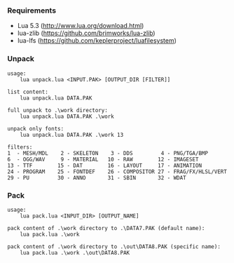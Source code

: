 ### Requirements ###

* Lua 5.3 (http://www.lua.org/download.html)
* lua-zlib (https://github.com/brimworks/lua-zlib)
* lua-lfs (https://github.com/keplerproject/luafilesystem)

### Unpack ###
````
usage:
    lua unpack.lua <INPUT.PAK> [OUTPUT_DIR [FILTER]]

list content:
    lua unpack.lua DATA.PAK

full unpack to .\work directory:
    lua unpack.lua DATA.PAK .\work

unpack only fonts:
    lua unpack.lua DATA.PAK .\work 13

filters:
1  - MESH/MDL    2 - SKELETON    3 - DDS         4 - PNG/TGA/BMP
6  - OGG/WAV     9 - MATERIAL   10 - RAW        12 - IMAGESET
13 - TTF        15 - DAT        16 - LAYOUT     17 - ANIMATION
24 - PROGRAM    25 - FONTDEF    26 - COMPOSITOR 27 - FRAG/FX/HLSL/VERT
29 - PU         30 - ANNO       31 - SBIN       32 - WDAT
````

### Pack ###
````
usage:
    lua pack.lua <INPUT_DIR> [OUTPUT_NAME]

pack content of .\work directory to .\DATA7.PAK (default name):
    lua pack.lua .\work

pack content of .\work directory to .\out\DATA8.PAK (specific name):
    lua pack.lua .\work .\out\DATA8.PAK
````

